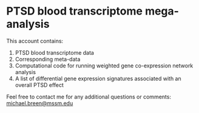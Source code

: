 # PTSD blood transcriptome mega-analysis
This account contains:

1) PTSD blood transcriptome data
2) Corresponding meta-data
3) Computational code for running weighted gene co-expression network analysis
4) A list of differential gene expression signatures associated with an overall PTSD effect

Feel free to contact me for any additional questions or comments: michael.breen@mssm.edu
